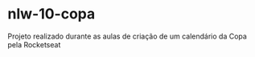 # nlw-10-copa
Projeto realizado durante as aulas de criação de um calendário da Copa pela Rocketseat

